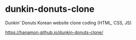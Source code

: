# dunkin-donuts-clone
Dunkin' Donuts Korean website clone coding (HTML, CSS, JS)

https://hanamon.github.io/dunkin-donuts-clone/
